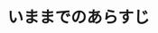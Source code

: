 ---
logo: images/music/いままでのあらすじ.jpg
title: いままでのあらすじ
subTitle: 网络动画《小凉宫春日的忧郁》OP/ED，由Lantis于2009年2月21日发售

category: 音乐

hasResource: true
downloadList:
  - intro: flac+jpg
    size: 124.7MB
    link: 
  - intro: ape
    size: 122.4MB
    link: 
  - intro: 云盘 提取码:qir3
    size: 
    link: https://pan.baidu.com/s/1VZKcjinByF7FmLuZmcTrQw

downloadContent: |
  网络动画《小凉宫春日的忧郁》OP/ED，由Lantis于2009年2月21日发售。<br>
  收录曲：<br>
  1．いままでのあらすじ<br>
  作詞：畑 亜貴　作曲・編曲：神前 暁<br>
  2．あとがきのようなもの<br>
  作詞：畑 亜貴　作曲・編曲：神前 暁<br>
  3．いままでのあらすじ（off vocal）<br>
  4．あとがきのようなもの（off vocal）<br><br>
  版权属于:VCB-Studio<br>
  文件地址:https://vcb-s.com/archives/11328
---
